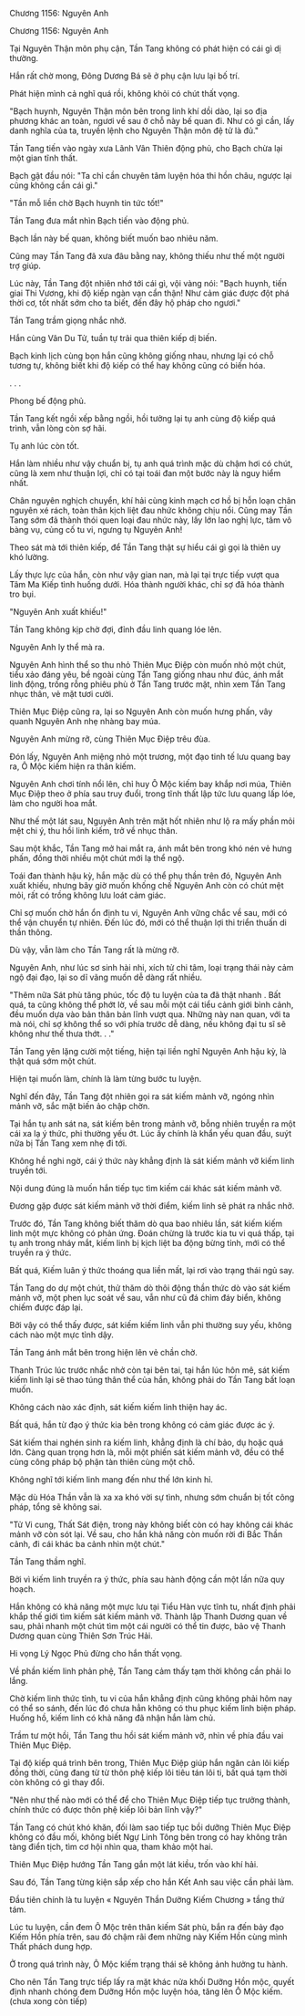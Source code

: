 




Chương 1156: Nguyên Anh


Chương 1156: Nguyên Anh

Tại Nguyên Thận môn phụ cận, Tần Tang không có phát hiện có cái gì dị thường.

Hắn rất chờ mong, Đông Dương Bá sẽ ở phụ cận lưu lại bố trí.

Phát hiện mình cả nghĩ quá rồi, không khỏi có chút thất vọng.

"Bạch huynh, Nguyên Thận môn bên trong linh khí dồi dào, lại so địa phương khác an toàn, ngươi về sau ở chỗ này bế quan đi. Như có gì cần, lấy danh nghĩa của ta, truyền lệnh cho Nguyên Thận môn đệ tử là đủ."

Tần Tang tiến vào ngày xưa Lãnh Vân Thiên động phủ, cho Bạch chừa lại một gian tĩnh thất.

Bạch gật đầu nói: "Ta chỉ cần chuyên tâm luyện hóa thi hồn châu, ngược lại cũng không cần cái gì."

"Tần mỗ liền chờ Bạch huynh tin tức tốt!"

Tần Tang đưa mắt nhìn Bạch tiến vào động phủ.

Bạch lần này bế quan, không biết muốn bao nhiêu năm.

Cũng may Tần Tang đã xưa đâu bằng nay, không thiếu như thế một người trợ giúp.

Lúc này, Tần Tang đột nhiên nhớ tới cái gì, vội vàng nói: "Bạch huynh, tiến giai Thi Vương, khi độ kiếp ngàn vạn cẩn thận! Như cảm giác được đột phá thời cơ, tốt nhất sớm cho ta biết, đến đây hộ pháp cho ngươi."

Tần Tang trầm giọng nhắc nhở.

Hắn cùng Vân Du Tử, tuần tự trải qua thiên kiếp dị biến.

Bạch kinh lịch cùng bọn hắn cũng không giống nhau, nhưng lại có chỗ tương tự, không biết khi độ kiếp có thể hay không cũng có biến hóa.

. . .

Phong bế động phủ.

Tần Tang kết ngồi xếp bằng ngồi, hồi tưởng lại tụ anh cùng độ kiếp quá trình, vẫn lòng còn sợ hãi.

Tụ anh lúc còn tốt.

Hắn làm nhiều như vậy chuẩn bị, tụ anh quá trình mặc dù chậm hơi có chút, cũng là xem như thuận lợi, chỉ có tại toái đan một bước này là nguy hiểm nhất.

Chân nguyên nghịch chuyển, khí hải cùng kinh mạch cơ hồ bị hỗn loạn chân nguyên xé rách, toàn thân kịch liệt đau nhức không chịu nổi. Cũng may Tần Tang sớm đã thành thói quen loại đau nhức này, lấy lớn lao nghị lực, tâm vô bàng vụ, củng cố tu vi, ngưng tụ Nguyên Anh!

Theo sát mà tới thiên kiếp, để Tần Tang thật sự hiểu cái gì gọi là thiên uy khó lường.

Lấy thực lực của hắn, còn như vậy gian nan, mà lại tại trực tiếp vượt qua Tâm Ma Kiếp tình huống dưới. Hóa thành người khác, chỉ sợ đã hóa thành tro bụi.

"Nguyên Anh xuất khiếu!"

Tần Tang không kịp chờ đợi, đỉnh đầu linh quang lóe lên.

Nguyên Anh ly thể mà ra.

Nguyên Anh hình thể so thu nhỏ Thiên Mục Điệp còn muốn nhỏ một chút, tiểu xảo đáng yêu, bề ngoài cùng Tần Tang giống nhau như đúc, ánh mắt linh động, trống rỗng phiêu phù ở Tần Tang trước mặt, nhìn xem Tần Tang nhục thân, vẻ mặt tươi cười.

Thiên Mục Điệp cũng ra, lại so Nguyên Anh còn muốn hưng phấn, vây quanh Nguyên Anh nhẹ nhàng bay múa.

Nguyên Anh mừng rỡ, cùng Thiên Mục Điệp trêu đùa.

Đón lấy, Nguyên Anh miệng nhỏ một trương, một đạo tinh tế lưu quang bay ra, Ô Mộc kiếm hiện ra thân kiếm.

Nguyên Anh chơi tính nổi lên, chỉ huy Ô Mộc kiếm bay khắp nơi múa, Thiên Mục Điệp theo ở phía sau truy đuổi, trong tĩnh thất lập tức lưu quang lấp lóe, làm cho người hoa mắt.

Như thế một lát sau, Nguyên Anh trên mặt hốt nhiên như lộ ra mấy phần mỏi mệt chi ý, thu hồi linh kiếm, trở về nhục thân.

Sau một khắc, Tần Tang mở hai mắt ra, ánh mắt bên trong khó nén vẻ hưng phấn, đồng thời nhiều một chút mới lạ thể ngộ.

Toái đan thành hậu kỳ, hắn mặc dù có thể phụ thần trên đó, Nguyên Anh xuất khiếu, nhưng bây giờ muốn khống chế Nguyên Anh còn có chút mệt mỏi, rất có trồng không lưu loát cảm giác.

Chỉ sợ muốn chờ hắn ổn định tu vi, Nguyên Anh vững chắc về sau, mới có thể vận chuyển tự nhiên. Đến lúc đó, mới có thể thuận lợi thi triển thuấn di thần thông.

Dù vậy, vẫn làm cho Tần Tang rất là mừng rỡ.

Nguyên Anh, như lúc sơ sinh hài nhi, xích tử chi tâm, loại trạng thái này cảm ngộ đại đạo, lại so dĩ vãng muốn dễ dàng rất nhiều.

"Thêm nữa Sát phù tăng phúc, tốc độ tu luyện của ta đã thật nhanh . Bất quá, ta cũng không thể phớt lờ, về sau mỗi một cái tiểu cảnh giới bình cảnh, đều muốn dựa vào bản thân bản lĩnh vượt qua. Những này nan quan, với ta mà nói, chỉ sợ không thể so với phía trước dễ dàng, nếu không đại tu sĩ sẽ không như thế thưa thớt. . ."

Tần Tang yên lặng cười một tiếng, hiện tại liền nghĩ Nguyên Anh hậu kỳ, là thật quá sớm một chút.

Hiện tại muốn làm, chính là làm từng bước tu luyện.

Nghĩ đến đây, Tần Tang đột nhiên gọi ra sát kiếm mảnh vỡ, ngóng nhìn mảnh vỡ, sắc mặt biến ảo chập chờn.

Tại hắn tụ anh sát na, sát kiếm bên trong mảnh vỡ, bỗng nhiên truyền ra một cái xa lạ ý thức, phi thường yếu ớt. Lúc ấy chính là khẩn yếu quan đầu, suýt nữa bị Tần Tang xem nhẹ đi tới.

Không hề nghi ngờ, cái ý thức này khẳng định là sát kiếm mảnh vỡ kiếm linh truyền tới.

Nội dung đúng là muốn hắn tiếp tục tìm kiếm cái khác sát kiếm mảnh vỡ.

Đương gặp được sát kiếm mảnh vỡ thời điểm, kiếm linh sẽ phát ra nhắc nhở.

Trước đó, Tần Tang không biết thăm dò qua bao nhiêu lần, sát kiếm kiếm linh một mực không có phản ứng. Đoán chừng là trước kia tu vi quá thấp, tại tụ anh trong nháy mắt, kiếm linh bị kịch liệt ba động bừng tỉnh, mới có thể truyền ra ý thức.

Bất quá, Kiếm luân ý thức thoáng qua liền mất, lại rơi vào trạng thái ngủ say.

Tần Tang do dự một chút, thử thăm dò thôi động thần thức dò vào sát kiếm mảnh vỡ, một phen lục soát về sau, vẫn như cũ đá chìm đáy biển, không chiếm được đáp lại.

Bởi vậy có thể thấy được, sát kiếm kiếm linh vẫn phi thường suy yếu, không cách nào một mực tỉnh dậy.

Tần Tang ánh mắt bên trong hiện lên vẻ chần chờ.

Thanh Trúc lúc trước nhắc nhở còn tại bên tai, tại hắn lúc hôn mê, sát kiếm kiếm linh lại sẽ thao túng thân thể của hắn, không phải do Tần Tang bất loạn muốn.

Không cách nào xác định, sát kiếm kiếm linh thiện hay ác.

Bất quá, hắn từ đạo ý thức kia bên trong không có cảm giác được ác ý.

Sát kiếm thai nghén sinh ra kiếm linh, khẳng định là chí bảo, dụ hoặc quá lớn. Càng quan trọng hơn là, mỗi một phiến sát kiếm mảnh vỡ, đều có thể cùng công pháp bộ phận tàn thiên cùng một chỗ.

Không nghĩ tới kiếm linh mang đến như thế lớn kinh hỉ.

Mặc dù Hóa Thần vẫn là xa xa khó vời sự tình, nhưng sớm chuẩn bị tốt công pháp, tổng sẽ không sai.

"Tử Vi cung, Thất Sát điện, trong này không biết còn có hay không cái khác mảnh vỡ còn sót lại. Về sau, cho hắn khả năng còn muốn rời đi Bắc Thần cảnh, đi cái khác ba cảnh nhìn một chút."

Tần Tang thầm nghĩ.

Bởi vì kiếm linh truyền ra ý thức, phía sau hành động cần một lần nữa quy hoạch.

Hắn không có khả năng một mực lưu tại Tiểu Hàn vực tĩnh tu, nhất định phải khắp thế giới tìm kiếm sát kiếm mảnh vỡ. Thành lập Thanh Dương quan về sau, phải nhanh một chút tìm một cái người có thể tin được, bảo vệ Thanh Dương quan cùng Thiên Sơn Trúc Hải.

Hi vọng Lý Ngọc Phủ đừng cho hắn thất vọng.

Về phần kiếm linh phản phệ, Tần Tang cảm thấy tạm thời không cần phải lo lắng.

Chờ kiếm linh thức tỉnh, tu vi của hắn khẳng định cũng không phải hôm nay có thể so sánh, đến lúc đó chưa hẳn không có thu phục kiếm linh biện pháp. Huống hồ, kiếm linh có khả năng đã nhận hắn làm chủ.

Trầm tư một hồi, Tần Tang thu hồi sát kiếm mảnh vỡ, nhìn về phía đầu vai Thiên Mục Điệp.

Tại độ kiếp quá trình bên trong, Thiên Mục Điệp giúp hắn ngăn cản lôi kiếp đồng thời, cũng đang từ từ thôn phệ kiếp lôi tiêu tán lôi ti, bất quá tạm thời còn không có gì thay đổi.

"Nên như thế nào mới có thể để cho Thiên Mục Điệp tiếp tục trưởng thành, chính thức có được thôn phệ kiếp lôi bản lĩnh vậy?"

Tần Tang có chút khó khăn, đối làm sao tiếp tục bồi dưỡng Thiên Mục Điệp không có đầu mối, không biết Ngự Linh Tông bên trong có hay không trân tàng điển tịch, tìm cơ hội nhìn qua, tham khảo một hai.

Thiên Mục Điệp hướng Tần Tang gắn một lát kiều, trốn vào khí hải.

Sau đó, Tần Tang từng kiện sắp xếp cho hắn Kết Anh sau việc cần phải làm.

Đầu tiên chính là tu luyện « Nguyên Thần Dưỡng Kiếm Chương » tầng thứ tám.

Lúc tu luyện, cần đem Ô Mộc trên thân kiếm Sát phù, bắn ra đến bảy đạo Kiếm Hồn phía trên, sau đó chậm rãi đem những này Kiếm Hồn cùng mình Thất phách dung hợp.

Ở trong quá trình này, Ô Mộc kiếm trạng thái sẽ không ảnh hưởng tu hành.

Cho nên Tần Tang trực tiếp lấy ra mặt khác nửa khối Dưỡng Hồn mộc, quyết định nhanh chóng đem Dưỡng Hồn mộc luyện hóa, tăng lên Ô Mộc kiếm. (chưa xong còn tiếp)




